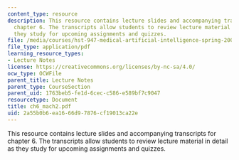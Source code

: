 ```yaml
---
content_type: resource
description: This resource contains lecture slides and accompanying transcripts for
  chapter 6. The transcripts allow students to review lecture material in detail as
  they study for upcoming assignments and quizzes.
file: /media/courses/hst-947-medical-artificial-intelligence-spring-2005/2a55b0b6ea1666d97876cf19013ca22e_ch6_mach2.pdf
file_type: application/pdf
learning_resource_types:
- Lecture Notes
license: https://creativecommons.org/licenses/by-nc-sa/4.0/
ocw_type: OCWFile
parent_title: Lecture Notes
parent_type: CourseSection
parent_uid: 1763beb5-fe1d-6cec-c586-e589bf7c9047
resourcetype: Document
title: ch6_mach2.pdf
uid: 2a55b0b6-ea16-66d9-7876-cf19013ca22e
---
```

This resource contains lecture slides and accompanying transcripts for chapter 6. The transcripts allow students to review lecture material in detail as they study for upcoming assignments and quizzes.
